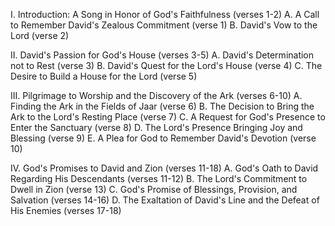 I. Introduction: A Song in Honor of God's Faithfulness (verses 1-2)
    A. A Call to Remember David's Zealous Commitment (verse 1)
    B. David's Vow to the Lord (verse 2)

II. David's Passion for God's House (verses 3-5)
    A. David's Determination not to Rest (verse 3)
    B. David's Quest for the Lord's House (verse 4)
    C. The Desire to Build a House for the Lord (verse 5)

III. Pilgrimage to Worship and the Discovery of the Ark (verses 6-10)
    A. Finding the Ark in the Fields of Jaar (verse 6)
    B. The Decision to Bring the Ark to the Lord's Resting Place (verse 7)
    C. A Request for God's Presence to Enter the Sanctuary (verse 8)
    D. The Lord's Presence Bringing Joy and Blessing (verse 9)
    E. A Plea for God to Remember David's Devotion (verse 10)

IV. God's Promises to David and Zion (verses 11-18)
    A. God's Oath to David Regarding His Descendants (verses 11-12)
    B. The Lord's Commitment to Dwell in Zion (verse 13)
    C. God's Promise of Blessings, Provision, and Salvation (verses 14-16)
    D. The Exaltation of David's Line and the Defeat of His Enemies (verses 17-18)